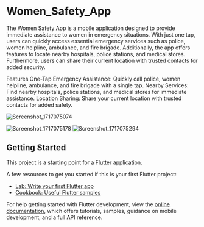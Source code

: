 # Women_Safety_App

The Women Safety App is a mobile application designed to provide immediate assistance to women in emergency situations. With just one tap, users can quickly access essential emergency services such as police, women helpline, ambulance, and fire brigade. Additionally, the app offers features to locate nearby hospitals, police stations, and medical stores. Furthermore, users can share their current location with trusted contacts for added security.

Features
One-Tap Emergency Assistance: Quickly call police, women helpline, ambulance, and fire brigade with a single tap.
Nearby Services: Find nearby hospitals, police stations, and medical stores for immediate assistance.
Location Sharing: Share your current location with trusted contacts for added safety.





![Screenshot_1717075074](https://github.com/RaniAsmit/Safety_App/assets/114328293/07d628d9-879a-42dd-9260-b3c534686e3d)




![Screenshot_1717075178](https://github.com/RaniAsmit/Safety_App/assets/114328293/64c1363b-f76f-4ca8-9a97-dded77029ce5)
![Screenshot_1717075294](https://github.com/RaniAsmit/Safety_App/assets/114328293/14c931c1-83d9-47bc-87ab-a0e0ecc55cb9)

## Getting Started

This project is a starting point for a Flutter application.

A few resources to get you started if this is your first Flutter project:

- [Lab: Write your first Flutter app](https://docs.flutter.dev/get-started/codelab)
- [Cookbook: Useful Flutter samples](https://docs.flutter.dev/cookbook)

For help getting started with Flutter development, view the
[online documentation](https://docs.flutter.dev/), which offers tutorials,
samples, guidance on mobile development, and a full API reference.
